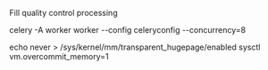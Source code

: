 Fill quality control processing


celery -A worker worker --config celeryconfig --concurrency=8


echo never > /sys/kernel/mm/transparent_hugepage/enabled
sysctl vm.overcommit_memory=1
